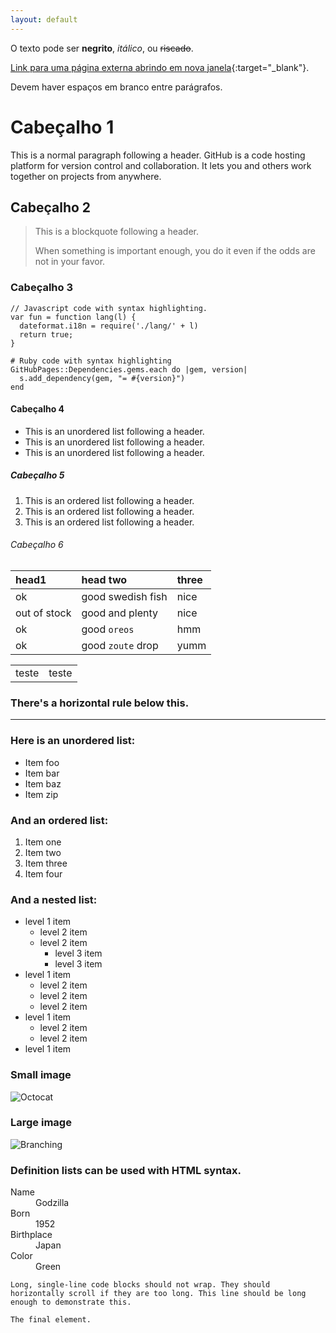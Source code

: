 ```yaml
---
layout: default
---
```


O texto pode ser **negrito**, _itálico_, ou ~~riscado~~.

[Link para uma página externa abrindo em nova janela](https://www.museus.gov.br){:target="_blank"}.

Devem haver espaços em branco entre parágrafos. 

# Cabeçalho 1

This is a normal paragraph following a header. GitHub is a code hosting platform for version control and collaboration. It lets you and others work together on projects from anywhere.

## Cabeçalho 2

> This is a blockquote following a header.
>
> When something is important enough, you do it even if the odds are not in your favor.

### Cabeçalho 3

```
// Javascript code with syntax highlighting.
var fun = function lang(l) {
  dateformat.i18n = require('./lang/' + l)
  return true;
}
```

```
# Ruby code with syntax highlighting
GitHubPages::Dependencies.gems.each do |gem, version|
  s.add_dependency(gem, "= #{version}")
end
```

#### Cabeçalho 4

*   This is an unordered list following a header.
*   This is an unordered list following a header.
*   This is an unordered list following a header.

##### Cabeçalho 5

1.  This is an ordered list following a header.
2.  This is an ordered list following a header.
3.  This is an ordered list following a header.

###### Cabeçalho 6

| head1        | head two          | three |
|:-------------|:------------------|:------|
| ok           | good swedish fish | nice  |
| out of stock | good and plenty   | nice  |
| ok           | good `oreos`      | hmm   |
| ok           | good `zoute` drop | yumm  |

|       |       |
|:------|:------|
| teste | teste |

### There's a horizontal rule below this.

* * *

### Here is an unordered list:

*   Item foo
*   Item bar
*   Item baz
*   Item zip

### And an ordered list:

1.  Item one
1.  Item two
1.  Item three
1.  Item four

### And a nested list:

- level 1 item
  - level 2 item
  - level 2 item
    - level 3 item
    - level 3 item
- level 1 item
  - level 2 item
  - level 2 item
  - level 2 item
- level 1 item
  - level 2 item
  - level 2 item
- level 1 item

### Small image

![Octocat](https://github.githubassets.com/images/icons/emoji/octocat.png)

### Large image

![Branching](https://guides.github.com/activities/hello-world/branching.png)


### Definition lists can be used with HTML syntax.

<dl>
<dt>Name</dt>
<dd>Godzilla</dd>
<dt>Born</dt>
<dd>1952</dd>
<dt>Birthplace</dt>
<dd>Japan</dd>
<dt>Color</dt>
<dd>Green</dd>
</dl>

```
Long, single-line code blocks should not wrap. They should horizontally scroll if they are too long. This line should be long enough to demonstrate this.
```

```
The final element.
```
